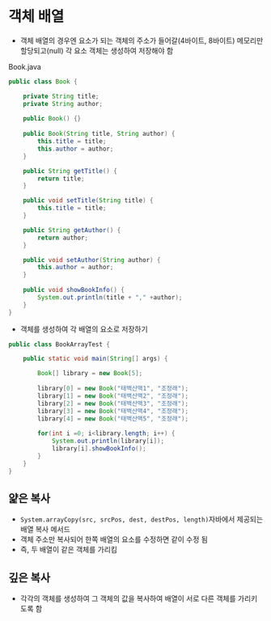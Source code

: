 # 객체 배열

* 객체 배열의 경우엔 요소가 되는 객체의 주소가 들어갈(4바이트, 8바이트) 메모리만 할당되고(null) 각 요소 객체는 생성하여 저장해야 함

Book.java

```java
public class Book {

	private String title;
	private String author;
	
	public Book() {}
	
	public Book(String title, String author) {
		this.title = title;
		this.author = author;
	}

	public String getTitle() {
		return title;
	}

	public void setTitle(String title) {
		this.title = title;
	}

	public String getAuthor() {
		return author;
	}

	public void setAuthor(String author) {
		this.author = author;
	}
	
	public void showBookInfo() {
		System.out.println(title + "," +author);
	}
}
```

- 객체를 생성하여 각 배열의 요소로 저장하기

```java
public class BookArrayTest {

	public static void main(String[] args) {

		Book[] library = new Book[5];
		
		library[0] = new Book("태백산맥1", "조정래");
		library[1] = new Book("태백산맥2", "조정래");
		library[2] = new Book("태백산맥3", "조정래");
		library[3] = new Book("태백산맥4", "조정래");
		library[4] = new Book("태백산맥5", "조정래");
		
		for(int i =0; i<library.length; i++) {
			System.out.println(library[i]);
			library[i].showBookInfo();
		}
	}
}
```

## 얉은 복사

* `System.arrayCopy(src, srcPos, dest, destPos, length)`자바에서 제공되는 배열 복사 메서드
* 객체 주소만 복사되어 한쪽 배열의 요소를 수정하면 같이 수정 됨 
* 즉, 두 배열이 같은 객체를 가리킴

## 깊은 복사

* 각각의 객체를 생성하여 그 객체의 값을 복사하여 배열이 서로 다른 객체를 가리키도록 함

